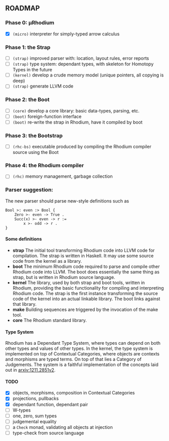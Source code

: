 ## ROADMAP

### Phase 0: µRhodium
- [x] `(micro)`   interpreter for simply-typed arrow calculus

### Phase 1: the Strap
- [ ] `(strap)`   improved parser with: location, layout rules, error reports
- [ ] `(strap)`   type system: dependant types, with skeleton for Homotopy Types in the future
- [ ] `(kernel)`  develop a crude memory model (unique pointers, all copying is deep)
- [ ] `(strap)`   generate LLVM code

### Phase 2: the Boot
- [ ] `(core)`    develop a core library: basic data-types, parsing, etc.
- [ ] `(boot)`    foreign-function interface
- [ ] `(boot)`    re-write the strap in Rhodium, have it compiled by boot

### Phase 3: the Bootstrap
- [ ] `(rhc-bs)`  executable produced by compiling the Rhodium compiler source using the Boot

### Phase 4: the Rhodium compiler
- [ ] `(rhc)`     memory management, garbage collection

### Parser suggestion:
The new parser should parse new-style definitions such as

	Bool >: even :> Bool {
		Zero >- even -> True .
		Succ(x) >- even -> r :=
			x >- odd -> r .
	}

#### Some definitions
  * **strap** The initial tool transforming Rhodium code into LLVM code for compilation. The strap is written in Haskell. It may use some source code from the kernel as a library.
  * **boot** The minimum Rhodium code required to parse and compile other Rhodium code into LLVM. The boot does essentially the same thing as strap, but is written in Rhodium source language.
  * **kernel** The library, used by both strap and boot tools, written in Rhodium, providing the basic functionality for compiling and interpreting Rhodium code. The strap is the first instance transforming the source code of the kernel into an actual linkable library. The boot links against that library.
  * **make** Building sequences are triggered by the invocation of the make tool.
  * **core** The Rhodium standard library.

#### Type System
Rhodium has a Dependant Type System, where types can depend on both other types and values of other types. In the kernel, the type system is implemented on top of Contextual Categories, where objects are contexts and morphisms are typed terms. On top of that lies a Category of Judgements. The system is a faithful implementation of the concepts laid out in [arxiv:1211.2851v2](http://arxiv.org/abs/1211.2851v2).

#### TODO
- [x] objects, morphisms, composition in Contextual Categories
- [x] projections, pullbacks
- [x] dependant function, dependant pair
- [ ] W-types
- [ ] one, zero, sum types
- [ ] judgemental equality
- [ ] a `Check` monad, validating all objects at injection
- [ ] type-check from source language

